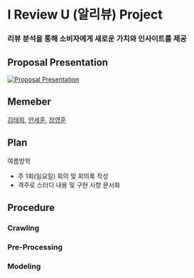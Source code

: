 # I Review U (알리뷰) Project
### 리뷰 분석을 통해 소비자에게 새로운 가치와 인사이트를 제공

## Proposal Presentation

[![Proposal Presentation](http://img.youtube.com/vi/Se5rlq29gIY/0.jpg)](https://youtu.be/Se5rlq29gIY) 
## Memeber
[김태희](https://github.com/taehui530), [안세훈](https://github.com/ashpurple), [정영훈](https://github.com/JYH0817)

## Plan
여름방학
- 주 1회(일요일) 회의 및 회의록 작성
- 격주로 스터디 내용 및 구현 사항 문서화

## Procedure

### Crawling

### Pre-Processing

### Modeling
